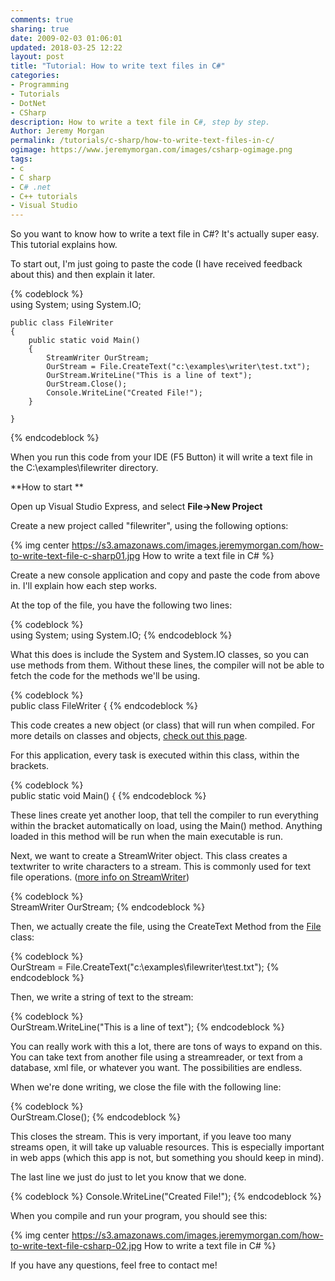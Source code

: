 ```yaml
---
comments: true
sharing: true
date: 2009-02-03 01:06:01
updated: 2018-03-25 12:22
layout: post
title: "Tutorial: How to write text files in C#"
categories:
- Programming
- Tutorials
- DotNet
- CSharp
description: How to write a text file in C#, step by step. 
Author: Jeremy Morgan
permalink: /tutorials/c-sharp/how-to-write-text-files-in-c/
ogimage: https://www.jeremymorgan.com/images/csharp-ogimage.png
tags:
- c
- C sharp
- C# .net
- C++ tutorials
- Visual Studio
---
```


So you want to know how to write a text file in C#? It's actually super easy. This tutorial explains how.

To start out, I'm just going to paste the code (I have received feedback about this) and then explain it later.

{% codeblock %}    
    using System;
    using System.IO;
    
    public class FileWriter
    {
        public static void Main()
        {
            StreamWriter OurStream;
            OurStream = File.CreateText("c:\examples\writer\test.txt");
            OurStream.WriteLine("This is a line of text");
            OurStream.Close();
            Console.WriteLine("Created File!");
        }
    
    }
{% endcodeblock %}

When you run this code from your IDE (F5 Button) it will write a text file in the C:\examples\filewriter directory.

**How to start **

Open up Visual Studio Express, and select **File->New Project**

Create a new project called "filewriter", using the following options:

{% img center https://s3.amazonaws.com/images.jeremymorgan.com/how-to-write-text-file-c-sharp01.jpg How to write a text file in C# %}

Create a new console application and copy and paste the code from above in. I'll explain how each step works.

At the top of the file, you have the following two lines:

{% codeblock %}    
    using System;
    using System.IO;
{% endcodeblock %}

What this does is include the System and System.IO classes, so you can use methods from them. Without these lines, the compiler will not be able to fetch the code for the methods we'll be using.

{% codeblock %}    
    public class FileWriter
    {
{% endcodeblock %}

This code creates a new object (or class) that will run when compiled. For more details on classes and objects, [check out this page](http://www.csharphelp.com/archives3/archive497.html).

For this application, every task is executed within this class, within the brackets.

{% codeblock %}  
     public static void Main()
        {
{% endcodeblock %}

These lines create yet another loop, that tell the compiler to run everything within the bracket automatically on load, using the Main() method. Anything loaded in this method will be run when the main executable is run.

Next, we want to create a StreamWriter object. This class creates a textwriter to write characters to a stream. This is commonly used for text file operations. ([more info on StreamWriter](http://msdn.microsoft.com/en-us/library/system.io.streamwriter.aspx))

{% codeblock %}   
    StreamWriter OurStream;
{% endcodeblock %}

Then, we actually create the file, using the CreateText Method from the [File](http://msdn.microsoft.com/en-us/library/system.io.file.aspx) class:

{% codeblock %}   
    OurStream = File.CreateText("c:\examples\filewriter\test.txt");
{% endcodeblock %}

Then, we write a string of text to the stream:

{% codeblock %}    
    OurStream.WriteLine("This is a line of text");
{% endcodeblock %}

You can really work with this a lot, there are tons of ways to expand on this. You can take text from another file using a streamreader, or text from a database, xml file, or whatever you want. The possibilities are endless.

When we're done writing, we close the file with the following line:

{% codeblock %}   
    OurStream.Close();
{% endcodeblock %}

This closes the stream. This is very important, if you leave too many streams open, it will take up valuable resources. This is especially important in web apps (which this app is not, but something you should keep in mind).

The last line we just do just to let you know that we done.

{% codeblock %}
    Console.WriteLine("Created File!");
{% endcodeblock %}

When you compile and run your program, you should see this:

{% img center https://s3.amazonaws.com/images.jeremymorgan.com/how-to-write-text-file-csharp-02.jpg How to write a text file in C# %}

If you have any questions, feel free to contact me!
